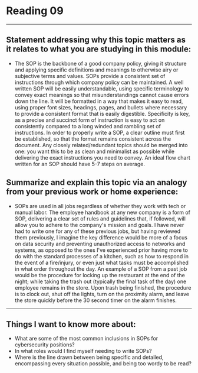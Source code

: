 # Reading 09
---
## Statement addressing why this topic matters as it relates to what you are studying in this module:
- The SOP is the backbone of a good company policy, giving it structure and applying specific definitions and meanings to otherwise airy or subjective terms and values. SOPs provide a consistent set of instructions through which company policy can be maintained. A well written SOP will be easily understandable, using specific terminology to convey exact meanings so that misunderstandings cannot cause errors down the line. It will be formatted in a way that makes it easy to read, using proper font sizes, headings, pages, and bullets where necessary to provide a consistent format that is easily digestible. Specificity is key, as a precise and succinct form of instruction is easy to act on consistently compared to a long winded and rambling set of instructions. In order to properly write a SOP, a clear outline must first be established, so that the format remains consistent across the document. Any closely related/redundant topics should be merged into one: you want this to be as clean and minimalist as possible while delivering the exact instructions you need to convey. An ideal flow chart written for an SOP should have 5-7 steps on average.
## Summarize and explain this topic via an analogy from your previous work or home experience:
- SOPs are used in all jobs regardless of whether they work with tech or manual labor. The employee handbook at any new company is a form of SOP, delivering a clear set of rules and guidelines that, if followed, will allow you to adhere to the company's mission and goals. I have never had to write one for any of these previous jobs, but having reviewed them previously, I imagine the key difference would be more of a focus on data security and preventing unauthorized access to networks and systems, as opposed to the ones I've experienced prior having more to do with the standard processes of a kitchen, such as how to respond in the event of a fire/injury, or even just what tasks must be accomplished in what order throughout the day. An example of a SOP from a past job would be the procedure for locking up the restaurant at the end of the night; while taking the trash out (typically the final task of the day) one employee remains in the store. Upon trash being finished, the procedure is to clock out, shut off the lights, turn on the proximity alarm, and leave the store quickly before the 30 second timer on the alarm finishes.
---
## Things I want to know more about:
- What are some of the most common inclusions in SOPs for cybersecurity positions?
- In what roles would I find myself needing to write SOPs?
- Where is the line drawn between being specific and detailed, encompassing every situation possible, and being too wordy to be read?